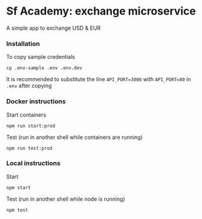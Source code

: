 # Sf Academy: exchange microservice
A simple app to exchange USD & EUR

### Installation
To copy sample credentials
```
cp .env-sample .env .env.dev
```
It is recommended to substitute the line `API_PORT=3000` with `API_PORT=80` in `.env` after copying
### Docker instructions
Start containers
```
npm run start:prod
```
Test (run in another shell while containers are running)
```
npm run test:prod
```

### Local instructions
Start
```
npm start
```
Test (run in another shell while node is running)
```
npm test
```